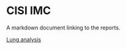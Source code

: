 # CISI IMC

A markdown document linking to the reports.

[Lung analysis](reports/analysis_lung.html)